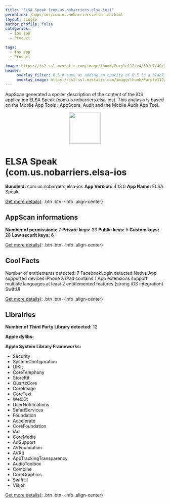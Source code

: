 ```yaml
---
title: "ELSA Speak (com.us.nobarriers.elsa-ios)"
permalink: /apps/ios/com.us.nobarriers.elsa-ios.html
layout: single
author_profile: false
categories: 
  - ios app 
  - Product 

tags: 
  - ios app 
  - Product 

image: https://is2-ssl.mzstatic.com/image/thumb/Purple112/v4/39/e7/49/39e749fc-9951-e6ec-b703-4b0997a75ebf/AppIcon-1x_U007emarketing-0-9-0-85-220.png/512x512bb.jpg
header: 
     overlay_filter: 0.5 # same as adding an opacity of 0.5 to a black background
     overlay_image: https://is2-ssl.mzstatic.com/image/thumb/Purple112/v4/39/e7/49/39e749fc-9951-e6ec-b703-4b0997a75ebf/AppIcon-1x_U007emarketing-0-9-0-85-220.png/512x512bb.jpg
---
```

AppScan generated a spoiler description of the content of the iOS application ELSA Speak (com.us.nobarriers.elsa-ios). This analysis is based on the Mobile App Tools : AppScore, Audit and the Mobile Audit App Tool.

  
  
<div style="text-align: center;"><img src="https://is2-ssl.mzstatic.com/image/thumb/Purple112/v4/39/e7/49/39e749fc-9951-e6ec-b703-4b0997a75ebf/AppIcon-1x_U007emarketing-0-9-0-85-220.png/512x512bb.jpg" width="100" height="100"></div>  
  
# ELSA Speak (com.us.nobarriers.elsa-ios

**BundleId:** com.us.nobarriers.elsa-ios
**App Version:** 4.13.0
**App Name:** ELSA Speak


[Get more details](/pricing.html){: .btn .btn--info .align-center}  
  
## AppScan informations 

**Number of permissions:** 7
**Private keys:** 33
**Public keys:** 5
**Custom keys:** 28
**Low securit keys:** 6
  
[Get more details](/pricing.html){: .btn .btn--info .align-center}

## Cool Facts

Number of entitlements detected: 7
FacebookLogin detected
Native App
supported devices iPhone & iPad
contains 1 App extensions
support multiple languages
at least 2 entitlemented features (strong iOS integration)
SwiftUI
  
[Get more details](/pricing.html){: .btn .btn--info .align-center}

## Librairies 
**Number of Third Party Library detected:** 12

**Apple dylibs:**


**Apple System Library Frameworks:**
- Security
- SystemConfiguration
- UIKit
- CoreTelephony
- StoreKit
- QuartzCore
- CoreImage
- CoreText
- WebKit
- UserNotifications
- SafariServices
- Foundation
- Accelerate
- CoreFoundation
- iAd
- CoreMedia
- AdSupport
- AVFoundation
- AVKit
- AppTrackingTransparency
- AudioToolbox
- Combine
- CoreGraphics
- SwiftUI
- Vision


  
[Get more details](/pricing.html){: .btn .btn--info .align-center}

